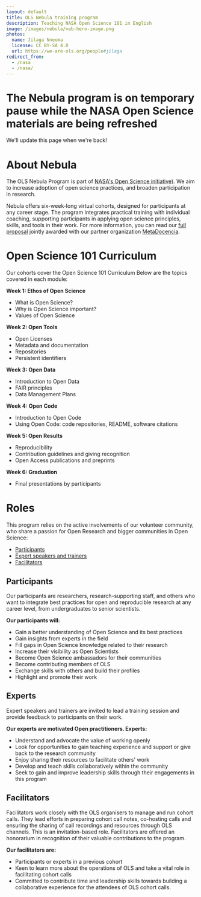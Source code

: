 ```yaml
---
layout: default
title: OLS Nebula training program
description: Teaching NASA Open Science 101 in English
image: /images/nebula/neb-hero-image.png
photos:
  name: Jilaga Nneoma
  license: CC BY-SA 4.0
  url: https://we-are-ols.org/people#jilaga
redirect_from:
  - /nasa
  - /nasa/
---
```


# The Nebula program is on temporary pause while the NASA Open Science materials are being refreshed

We'll update this page when we're back! 

# About Nebula

The OLS Nebula Program is part of [NASA's Open Science initiative)](https://science.nasa.gov/open-science/). We aim to increase adoption of open science practices, and broaden participation in research. 

Nebula offers six-week-long virtual cohorts, designed for participants at any career stage. The program integrates practical training with individual coaching, supporting participants in applying open science principles, skills, and tools in their work. For more information, you can read our [full proposal](https://zenodo.org/records/8250979) jointly awarded with our partner organization [MetaDocencia](https://www.metadocencia.org/).


# Open Science 101 Curriculum

Our cohorts cover the Open Science 101 Curriculum Below are the topics covered in each module:

**Week 1: Ethos of Open Science**
* What is Open Science?
* Why is Open Science important?
* Values of Open Science

**Week 2: Open Tools**
* Open Licenses
* Metadata and documentation
* Repositories
* Persistent identifiers

**Week 3: Open Data**
* Introduction to Open Data
* FAIR principles
* Data Management Plans

**Week 4: Open Code**
* Introduction to Open Code
* Using Open Code: code repositories, README, software citations

**Week 5: Open Results**
* Reproducibility
* Contribution guidelines and giving recognition
* Open Access publications and preprints

**Week 6: Graduation**
* Final presentations by participants


# Roles
This program relies on the active involvements of our volunteer community, who share a passion for Open Research and bigger communities in Open Science:

* [Participants](#participants)
* [Expert speakers and trainers](#experts)
* [Facilitators](#facilitators)

## Participants
Our participants are researchers, research-supporting staff, and others who want to integrate best practices for open and reproducible research at any career level, from undergraduates to senior scientists. 

**Our participants will:**
- Gain a better understanding of Open Science and its best practices
- Gain insights from experts in the field
- Fill gaps in Open Science knowledge related to their research
- Increase their visibility as Open Scientists
- Become Open Science ambassadors for their communities
- Become contributing members of OLS
- Exchange skills with others and build their profiles
- Highlight and promote their work


## Experts

Expert speakers and trainers are invited to lead a training session and provide feedback to participants on their work.

**Our experts are motivated Open practitioners. Experts:**

- Understand and advocate the value of working openly
- Look for opportunities to gain teaching experience and support or give back to the research community
- Enjoy sharing their resources to facilitate others' work
- Develop and teach skills collaboratively within the community
- Seek to gain and improve leadership skills through their engagements in this program

## Facilitators
Facilitators work closely with the OLS organisers to manage and run cohort calls. They lead efforts in preparing cohort call notes, co-hosting calls and ensuring the sharing of call recordings and resources through OLS channels. This is an invitation-based role. Facilitators are offered an honorarium in recognition of their valuable contributions to the program.

**Our facilitators are:**
- Participants or experts in a previous cohort
- Keen to learn more about the operations of OLS and take a vital role in facilitating cohort calls
- Committed to contribute time and leadership skills towards building a collaborative experience for the attendees of OLS cohort calls.

